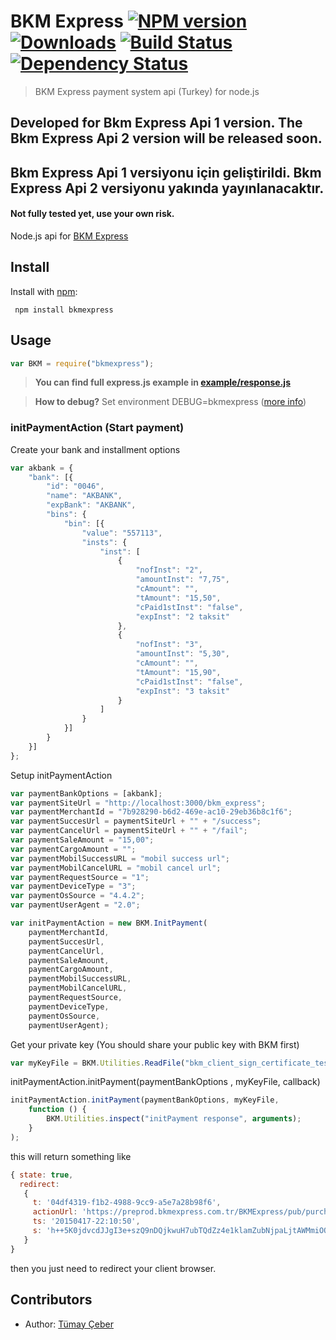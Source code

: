# BKM Express [![NPM version][npm-image]][npm-url] [![Downloads][downloads-image]][npm-url] [![Build Status][travis-image]][travis-url] [![Dependency Status](https://david-dm.org/brendtumi/bkmexpress.svg)](https://david-dm.org/brendtumi/bkmexpress)
> BKM Express payment system api (Turkey) for node.js

## Developed for Bkm Express Api 1 version. The Bkm Express Api 2 version will be released soon. 
## Bkm Express Api 1 versiyonu için geliştirildi. Bkm Express Api 2 versiyonu yakında yayınlanacaktır.

#### Not fully tested yet, use your own risk.
Node.js api for [BKM Express](https://www.bkmexpress.com.tr)

## Install
Install with [npm](http://github.com/isaacs/npm):
```
 npm install bkmexpress
```

## Usage
```javascript
var BKM = require("bkmexpress");
```
> **You can find full express.js example in [example/response.js](example/response.js)**

> **How to debug?** Set environment DEBUG=bkmexpress ([more info](https://www.npmjs.com/package/debug))

### initPaymentAction (Start payment)
Create your bank and installment options
```javascript
var akbank = {
    "bank": [{
        "id": "0046",
        "name": "AKBANK",
        "expBank": "AKBANK",
        "bins": {
            "bin": [{
                "value": "557113",
                "insts": {
                    "inst": [
                        {
                            "nofInst": "2",
                            "amountInst": "7,75",
                            "cAmount": "",
                            "tAmount": "15,50",
                            "cPaid1stInst": "false",
                            "expInst": "2 taksit"
                        },
                        {
                            "nofInst": "3",
                            "amountInst": "5,30",
                            "cAmount": "",
                            "tAmount": "15,90",
                            "cPaid1stInst": "false",
                            "expInst": "3 taksit"
                        }
                    ]
                }
            }]
        }
    }]
};
```

Setup initPaymentAction
```javascript
var paymentBankOptions = [akbank];
var paymentSiteUrl = "http://localhost:3000/bkm_express";
var paymentMerchantId = "7b928290-b6d2-469e-ac10-29eb36b8c1f6";
var paymentSuccesUrl = paymentSiteUrl + "" + "/success";
var paymentCancelUrl = paymentSiteUrl + "" + "/fail";
var paymentSaleAmount = "15,00";
var paymentCargoAmount = "";
var paymentMobilSuccessURL = "mobil success url";
var paymentMobilCancelURL = "mobil cancel url";
var paymentRequestSource = "1";
var paymentDeviceType = "3";
var paymentOsSource = "4.4.2";
var paymentUserAgent = "2.0";

var initPaymentAction = new BKM.InitPayment(
    paymentMerchantId,
    paymentSuccesUrl,
    paymentCancelUrl,
    paymentSaleAmount,
    paymentCargoAmount,
    paymentMobilSuccessURL,
    paymentMobilCancelURL,
    paymentRequestSource,
    paymentDeviceType,
    paymentOsSource,
    paymentUserAgent);
```

Get your private key (You should share your public key with BKM first) 
```javascript
var myKeyFile = BKM.Utilities.ReadFile("bkm_client_sign_certificate_test.pem");
```

initPaymentAction.initPayment(paymentBankOptions , myKeyFile, callback)
```javascript
initPaymentAction.initPayment(paymentBankOptions, myKeyFile,
    function () {
        BKM.Utilities.inspect("initPayment response", arguments);
    }
);
```

this will return something like
```javascript
{ state: true,
  redirect: 
   { 
     t: '04df4319-f1b2-4988-9cc9-a5e7a28b98f6',
     actionUrl: 'https://preprod.bkmexpress.com.tr/BKMExpress/pub/purchase/init.bkm',
     ts: '20150417-22:10:50',
     s: 'h++5K0jdvcdJJgI3e+szQ9nDQjkwuH7ubTQdZz4e1klamZubNjpaLjtAWMmiOQPvO92201fq1zU+X3k9t/K9mi5tkNBbquamDu1uITxRzEcTAqm2VXH/1pZnJAbFsCC1OmTOyLIVor1VR80gKBrZo4dC7XwQVFtOq2/KuQIJcko='
   } 
}
```

then you just need to redirect your client browser.

## Contributors
* Author: [Tümay Çeber](https://github.com/brendtumi)

[bkm-url]: https://www.bkmexpress.com.tr
[downloads-image]: http://img.shields.io/npm/dm/bkmexpress.svg?style=flat-square
[npm-url]: https://npmjs.org/package/bkmexpress
[npm-image]: https://img.shields.io/npm/v/bkmexpress.svg?style=flat-square

[travis-url]: https://travis-ci.org/brendtumi/bkmexpress
[travis-image]: http://img.shields.io/travis/brendtumi/bkmexpress.svg?style=flat-square

